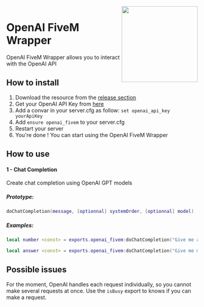<img align="right" src="https://blog.h2a.lu/wp-content/uploads/2023/02/openai-avatar.png" height="200" width="200">

# OpenAI FiveM Wrapper

OpenAI FiveM Wrapper allows you to interact with the OpenAI API

## How to install

1. Download the resource from the [release section](https://github.com/pablo-1610/openai_fivem/releases)
2. Get your OpenAI API Key from [here](https://platform.openai.com/account/api-keys)
3. Add a convar in your server.cfg as follow: `set openai_api_key yourApiKey`
4. Add `ensure openai_fivem` to your server.cfg
5. Restart your server 
6. You're done ! You can start using the OpenAI FiveM Wrapper

## How to use

#### 1 - Chat Completion

Create chat completion using OpenAI GPT models

##### Prototype:

```lua
doChatCompletion(message, [optionnal] systemOrder, [optionnal] model)
```

##### Examples:

```lua
local number <const> = exports.openai_fivem:doChatCompletion("Give me a number between 1 and 5")
```
```lua
local answer <const> = exports.openai_fivem:doChatCompletion("Give me my money!!", "You are a police officer NPC in a video game", "gpt-4")
```

## Possible issues

For the moment, OpenAI handles each request individually, so you cannot make several requests at once. Use the `isBusy` export to knows if you can make a request.


